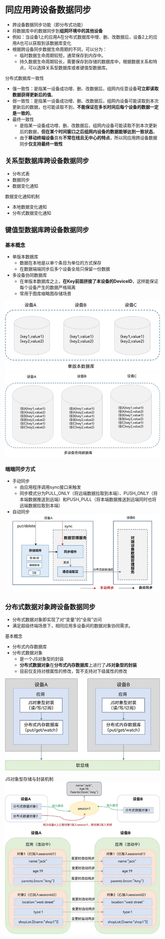 # 同应用跨设备数据同步
- 跨设备数据同步功能（即分布式功能）
- 将数据库中的数据同步到**组网环境中的其他设备**
- 例如：当设备1上的应用A在分布式数据库中增、删、改数据后，设备2上的应用A也可以获取到该数据库变化
- 根据跨设备同步数据生命周期的不同，可以分为：
    - 临时数据生命周期较短，通常保存到内存中。
    - 持久数据生命周期较长，需要保存到存储的数据库中，根据数据关系和特点，可以选择关系型数据库或者键值型数据库。

分布式数据库一致性
- 强一致性：是指某一设备成功增、删、改数据后，组网内任意设备**可立即读取数据获得更新后的值**。
- 弱一致性：是指某一设备成功增、删、改数据后，组网内设备可能读取到本次更新后的数据，也可能读取不到，**不能保证在多长时间后每个设备的数据一定是一致的**。
- 最终一致性
    - 是指某一设备成功增、删、改数据后，组网内设备可能读取不到本次更新后的数据，**但在某个时间窗口之后组网内设备的数据能够达到一致状态**。
    - 由于**移动终端设备**具有**不常在线且无中心的特点**，所以同应用跨设备数据同步**仅支持最终一致性**

## 关系型数据库跨设备数据同步
- 分布式表
- 数据同步
- 数据变化通知

数据变化通知机制
- 本地数据变化通知
- 分布式数据变化通知

## 键值型数据库跨设备数据同步
### 基本概念
- 单版本数据库
    - 数据在本地是以单个条目为单位的方式保存
    - 在数据端端同步后多个设备全局只保留一份数据
- 多设备协同数据库
    - 在单版本数据库之上，**在Key前面拼接了本设备的DeviceID**，这样能保证每个设备产生的数据严格隔离
    - 常用于图库缩略图存储场景

![alt text](../photo/image-250810-3.png)
![alt text](../photo/image-250810-4.png)

### 端端同步方式
- 手动同步
    - 由应用程序调用sync接口来触发
    - 同步模式分为PULL_ONLY（将远端数据拉取到本端）、PUSH_ONLY（将本端数据推送到远端）和PUSH_PULL（将本端数据推送到远端同时也将远端数据拉取到本端）
- 自动同步
![alt text](../photo/image-250810-5.png)

## 分布式数据对象跨设备数据同步    
- 分布式数据对象即实现了对“变量”的“全局”访问
- 满足超级终端场景下，相同应用多设备间的数据对象协同需求。

基本概念
- 分布式内存数据库
- 分布式数据对象
    - 是一个JS对象型的封装
    - **分布式数据对象**在**分布式内存数据库**上进行了**JS对象型的封装**
    - 目前仅支持对根属性的修改，暂不支持对下级属性的修改
    
![alt text](../photo/image-250810.png)

JS对象型存储与封装机制
![alt text](../photo/image-250810-1.png)
![alt text](../photo/image-250810-2.png)

